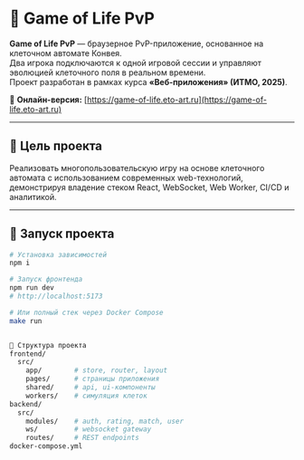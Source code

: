# 🧬 Game of Life PvP

**Game of Life PvP** — браузерное PvP-приложение, основанное на клеточном автомате Конвея.  
Два игрока подключаются к одной игровой сессии и управляют эволюцией клеточного поля в реальном времени.  
Проект разработан в рамках курса **«Веб-приложения» (ИТМО, 2025)**.

🔗 **Онлайн-версия:** [https://game-of-life.eto-art.ru](https://game-of-life.eto-art.ru)

---

## 🎯 Цель проекта
Реализовать многопользовательскую игру на основе клеточного автомата с использованием современных web-технологий,  
демонстрируя владение стеком React, WebSocket, Web Worker, CI/CD и аналитикой.



---

## 🧪 Запуск проекта

```bash
# Установка зависимостей
npm i

# Запуск фронтенда
npm run dev
# http://localhost:5173

# Или полный стек через Docker Compose
make run


📂 Структура проекта
frontend/
  src/
    app/        # store, router, layout
    pages/      # страницы приложения
    shared/     # api, ui-компоненты
    workers/    # симуляция клеток
backend/
  src/
    modules/    # auth, rating, match, user
    ws/         # websocket gateway
    routes/     # REST endpoints
docker-compose.yml